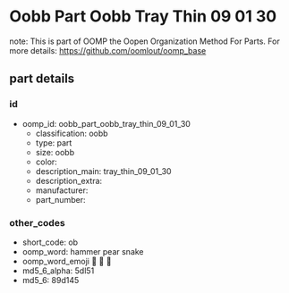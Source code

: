 # Oobb Part Oobb Tray Thin 09 01 30  

note: This is part of OOMP the Oopen Organization Method For Parts. For more details: https://github.com/oomlout/oomp_base

##  part details





### id
* oomp_id: oobb_part_oobb_tray_thin_09_01_30
  * classification: oobb
  * type: part
  * size: oobb
  * color: 
  * description_main: tray_thin_09_01_30
  * description_extra: 
  * manufacturer: 
  * part_number: 

### other_codes
* short_code: ob
* oomp_word: hammer pear snake
* oomp_word_emoji :hammer: :pear: :snake:
* md5_6_alpha: 5dl51
* md5_6: 89d145